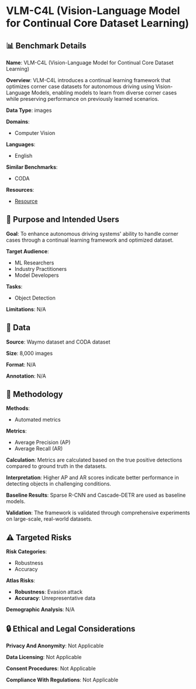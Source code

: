 # VLM-C4L (Vision-Language Model for Continual Core Dataset Learning)

## 📊 Benchmark Details

**Name**: VLM-C4L (Vision-Language Model for Continual Core Dataset Learning)

**Overview**: VLM-C4L introduces a continual learning framework that optimizes corner case datasets for autonomous driving using Vision-Language Models, enabling models to learn from diverse corner cases while preserving performance on previously learned scenarios.

**Data Type**: images

**Domains**:
- Computer Vision

**Languages**:
- English

**Similar Benchmarks**:
- CODA

**Resources**:
- [Resource](http://www.vlmc4l.site/)

## 🎯 Purpose and Intended Users

**Goal**: To enhance autonomous driving systems' ability to handle corner cases through a continual learning framework and optimized dataset.

**Target Audience**:
- ML Researchers
- Industry Practitioners
- Model Developers

**Tasks**:
- Object Detection

**Limitations**: N/A

## 💾 Data

**Source**: Waymo dataset and CODA dataset

**Size**: 8,000 images

**Format**: N/A

**Annotation**: N/A

## 🔬 Methodology

**Methods**:
- Automated metrics

**Metrics**:
- Average Precision (AP)
- Average Recall (AR)

**Calculation**: Metrics are calculated based on the true positive detections compared to ground truth in the datasets.

**Interpretation**: Higher AP and AR scores indicate better performance in detecting objects in challenging conditions.

**Baseline Results**: Sparse R-CNN and Cascade-DETR are used as baseline models.

**Validation**: The framework is validated through comprehensive experiments on large-scale, real-world datasets.

## ⚠️ Targeted Risks

**Risk Categories**:
- Robustness
- Accuracy

**Atlas Risks**:
- **Robustness**: Evasion attack
- **Accuracy**: Unrepresentative data

**Demographic Analysis**: N/A

## 🔒 Ethical and Legal Considerations

**Privacy And Anonymity**: Not Applicable

**Data Licensing**: Not Applicable

**Consent Procedures**: Not Applicable

**Compliance With Regulations**: Not Applicable
